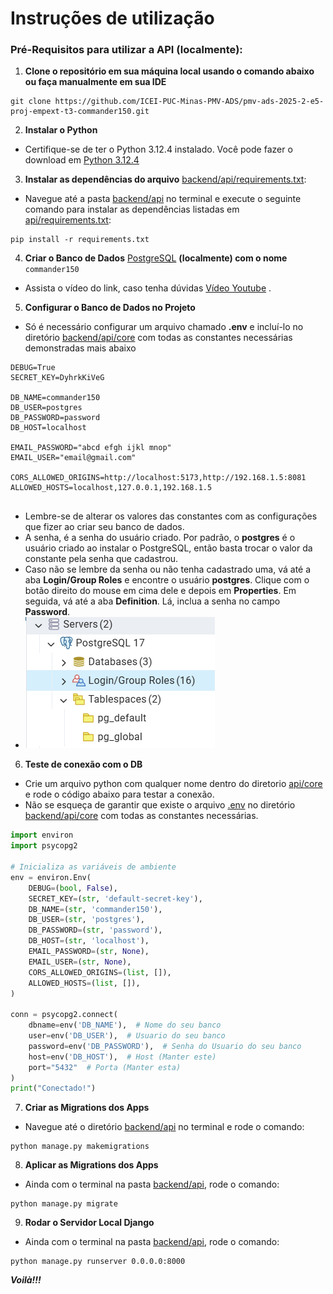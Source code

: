 # Instruções de utilização

### Pré-Requisitos para utilizar a API (localmente):
1. **Clone o repositório em sua máquina local usando o comando abaixo ou faça manualmente em sua IDE** 
  ````
  git clone https://github.com/ICEI-PUC-Minas-PMV-ADS/pmv-ads-2025-2-e5-proj-empext-t3-commander150.git
  ````
2. **Instalar o Python**
- Certifique-se de ter o Python 3.12.4 instalado. Você pode fazer o download em [Python 3.12.4](https://www.python.org/downloads/release/python-3124/)

3. **Instalar as dependências do arquivo** [backend/api/requirements.txt](api/requirements.txt):
  - Navegue até a pasta [backend/api](./api) no terminal e execute o seguinte comando para instalar as dependências listadas em [api/requirements.txt](api/requirements.txt):  
  ````shell
  pip install -r requirements.txt
  ````
4. **Criar o Banco de Dados** [PostgreSQL](https://www.postgresql.org/download/) **(localmente) com o nome** `commander150`
- Assista o vídeo do link, caso tenha dúvidas [Vídeo Youtube](https://www.youtube.com/watch?v=vTfrw10hcrI&ab_channel=Dev.OdairMichael) . 

5. **Configurar o Banco de Dados no Projeto**
 - Só é necessário configurar um arquivo chamado **.env** e incluí-lo no diretório [backend/api/core](./api/core/) com todas as constantes necessárias demonstradas mais abaixo
````
DEBUG=True
SECRET_KEY=DyhrkKiVeG

DB_NAME=commander150
DB_USER=postgres
DB_PASSWORD=password
DB_HOST=localhost

EMAIL_PASSWORD="abcd efgh ijkl mnop"
EMAIL_USER="email@gmail.com"

CORS_ALLOWED_ORIGINS=http://localhost:5173,http://192.168.1.5:8081
ALLOWED_HOSTS=localhost,127.0.0.1,192.168.1.5


  ````
- Lembre-se de alterar os valores das constantes com as configurações que fizer ao criar seu banco de dados.
- A senha, é a senha do usuário criado. Por padrão, o **postgres** é o usuário criado ao instalar o PostgreSQL, então basta trocar o valor da constante pela senha que cadastrou.
- Caso não se lembre da senha ou não tenha cadastrado uma, vá até a aba **Login/Group Roles** e encontre o usuário **postgres**. Clique com o botão direito do mouse em cima dele e depois em **Properties**. Em seguida, vá até a aba **Definition**. Lá, inclua a senha no campo **Password**.
- ![img_1.png](img_1.png)

6. **Teste de conexão com o DB**
- Crie um arquivo python com qualquer nome dentro do diretorio [api/core](./api/core/) e rode o código abaixo para testar a conexão.
- Não se esqueça de garantir que existe o arquivo [.env](./api/core/.env) no diretório [backend/api/core](./api/core/) com todas as constantes necessárias.

````python
import environ
import psycopg2

# Inicializa as variáveis de ambiente
env = environ.Env(
    DEBUG=(bool, False),
    SECRET_KEY=(str, 'default-secret-key'),
    DB_NAME=(str, 'commander150'),
    DB_USER=(str, 'postgres'),
    DB_PASSWORD=(str, 'password'),
    DB_HOST=(str, 'localhost'),
    EMAIL_PASSWORD=(str, None),
    EMAIL_USER=(str, None),
    CORS_ALLOWED_ORIGINS=(list, []),
    ALLOWED_HOSTS=(list, []),
)

conn = psycopg2.connect(
    dbname=env('DB_NAME'),  # Nome do seu banco
    user=env('DB_USER'),  # Usuario do seu banco
    password=env('DB_PASSWORD'),  # Senha do Usuario do seu banco
    host=env('DB_HOST'),  # Host (Manter este)
    port="5432"  # Porta (Manter esta)
)
print("Conectado!")

````

7. **Criar as Migrations dos Apps**
 - Navegue até o diretório [backend/api](api/) no terminal e rode o comando:
  ````shell
  python manage.py makemigrations
  ````
8. **Aplicar as Migrations dos Apps**
  - Ainda com o terminal na pasta [backend/api](api/), rode o comando:
  ````shell
  python manage.py migrate
  ````
9. **Rodar o Servidor Local Django**
  - Ainda com o terminal na pasta [backend/api](api/), rode o comando:
  ```` shell
  python manage.py runserver 0.0.0.0:8000
  ````

**_Voilà!!!_**